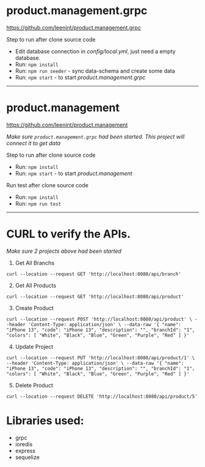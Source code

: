 # product.management.grpc
https://github.com/leenint/product.management.grpc

Step to run after clone source code
- Edit database connection in _config/local.yml_, just need a empty database.
- Run: `npm install`
- Run: `npm run seeder` - sync data-schema and create some data
- Run: `npm start` - to start *product.management.grpc*

---
# product.management
https://github.com/leenint/product.management

_Make sure `product.management.grpc` had been started. This project will connect it to get data_

Step to run after clone source code
- Run: `npm install`
- Run: `npm start` - to start *product.management*

Run test after clone source code
- Run: `npm install`
- Run: `npm run test`

---
# CURL to verify the APIs.
_Make sure 2 projects above had been started_

1. Get All Branchs

`curl --location --request GET 'http://localhost:8080/api/branch'`

2. Get All Products

`curl --location --request GET 'http://localhost:8080/api/product'`

3. Create Product

`curl --location --request POST 'http://localhost:8080/api/product' \
--header 'Content-Type: application/json' \
--data-raw '{
    "name": "iPhone 13",
    "code": "iPhone 13",
    "description": "",
    "branchId": "1",
    "colors": [
        "White",
        "Black",
        "Blue",
        "Green",
        "Purple",
        "Red"
    ]
}'`

4. Update Project

`curl --location --request PUT 'http://localhost:8080/api/product/1' \
--header 'Content-Type: application/json' \
--data-raw '{
    "name": "iPhone 13",
    "code": "iPhone 13",
    "description": "",
    "branchId": "1",
    "colors": [
        "White",
        "Black",
        "Blue",
        "Green",
        "Purple",
        "Red"
    ]
}'`

5. Delete Product

`curl --location --request DELETE 'http://localhost:8080/api/product/5'`


# Libraries used:
 * grpc
 * ioredis
 * express
 * sequelize